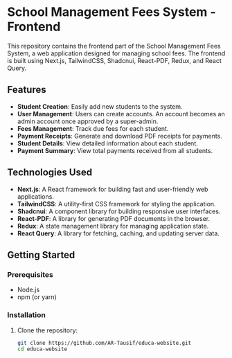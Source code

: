 # School Management Fees System - Frontend

This repository contains the frontend part of the School Management Fees System, a web application designed for managing school fees. The frontend is built using Next.js, TailwindCSS, Shadcnui, React-PDF, Redux, and React Query.

## Features

- **Student Creation**: Easily add new students to the system.
- **User Management**: Users can create accounts. An account becomes an admin account once approved by a super-admin.
- **Fees Management**: Track due fees for each student.
- **Payment Receipts**: Generate and download PDF receipts for payments.
- **Student Details**: View detailed information about each student.
- **Payment Summary**: View total payments received from all students.

## Technologies Used

- **Next.js**: A React framework for building fast and user-friendly web applications.
- **TailwindCSS**: A utility-first CSS framework for styling the application.
- **Shadcnui**: A component library for building responsive user interfaces.
- **React-PDF**: A library for generating PDF documents in the browser.
- **Redux**: A state management library for managing application state.
- **React Query**: A library for fetching, caching, and updating server data.

## Getting Started

### Prerequisites

- Node.js
- npm (or yarn)

### Installation

1. Clone the repository:
   ```sh
   git clone https://github.com/AR-Tausif/educa-website.git
   cd educa-website
